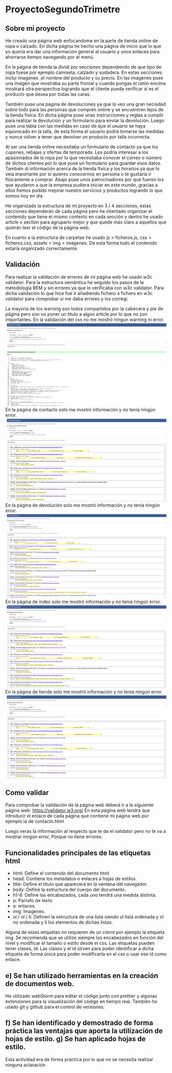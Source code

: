 # ProyectoSegundoTrimetre

## Sobre mi proyecto

He creado una página web enfocandome en la parte de tienda online de ropa o calzado.
En dicha página he hecho una página de inicio que lo que yo quería era dar una información general al usuario
y unos enlaces para ahorrarse tiempo navegando por el menú.

En la página de tienda la dividí por secciones dependiendo de que tipo de ropa fuese por ejemplo
camiseta, calzado y sudadera. En estas secciones incluí imagenes ,el nombre del producto y su precio.
En las imágenes puse una imágen que mostraba su parte frontal y cuando pongas el ratón encima mostrará otra perspectiva logrando
que el cliente pueda verificar si es el producto que desea por todas las caras.

También puse una página de devoluciones ya que lo veo una gran necisdad sobre todo para las personas que compren online y se encuentren
lejos de la tienda física. En dicha página puse unas instrucciones y reglas a cumplir para realizar la devolución y un formulario
para envíar la devolución. Luego puse una tabla con las medidas en caso de que el usuario se haya equivocado en la talla, de esta forma
el usuario podrá tomarse las medidas y nunca volver a tener que devolver un producto por talla incorrecta.

Al ser una tienda online necesitaba un formulario de contacto ya que los cupones, rebajas y ofertas de temporada.
Les podría interesar a los apasionados de la ropa por lo que necesitaba conocer el correo o número de dichos clientes por lo que 
puse un formulario para guardar esos datos. También di información acerca de la tienda física y los horarios ya que lo veía importante
por si quieres conocernos en persona o te gustaría ir físicamente a comprar. Abajo puse unos patrocinadores por que fueron los que ayudaron
a que la empresa pudiera iniciar en este mundo, gracías a ellos hemos podido mejorar nuestro servicios
y productos logrando lo que somos hoy en día. 


He organizado la estructura de mi proyecto en 3 / 4 secciones, estas secciones dependerán de cada página
pero he intentado organizar el contenido que tiene el mismo contexto en cada sección y dentro he usado article o sectión para agruparlo mejor
y que quede más claro a aquellos que quierán leer el código de la página web.

En cuanto a la estructura de carpetas he usado js > ficheros.js, css > ficheros.css, assets > img > imágenes. 
De esta forma todo el contenido estaría organizado correctamente.
## Validación
Para realizar la validación de errores de mi página web he usado w3c validator.
Para la estructura semántica he seguido los pasos de la métodología BEM y sin errores ya que lo verificaba con w3c validator.
Para dicha validación lo que hice fue ir añadiendo fichero a fichero en w3c validator para comprobar si me daba errores 
y los corregí. 

La mayoría de los warning son todos compartidos por la cabecera y pie de página pero son no poner un titulo a algún article por lo que no son importantes.
En la validación del css no me mostró ningun warning ni error.
![](assets/img/ValidacionCSS.png)
En la página de contacto solo me mostró información y no tenía ningún error.
![](assets/img/validacionContacto.png)
En la página de devolución solo me mostró información y no tenía ningún error.
![](assets/img/ValidacionDevolucion.png)
En la página de index solo me mostró información y no tenía ningún error.
![](assets/img/ValidacionIndex.png)
En la página de tienda solo me mostró información y no tenía ningún error.
![](assets/img/ValidacionTienda.png)

## Como validar
Para comprobar la validación de lá página web deberá ir a la siguiente página web:
https://validator.w3.org/
En esta página web tendrá que introducir el enlace de cada página que contiene mi página web por ejemplo la de contacto.html

Luego verás la información al respecto que te da el validator pero no te va a mostrar ningún error, Porque no tiene errores.


## Funcionalidades principales de las etiquetas html
- html: Define el contenido del documento html
- head: Contiene los metadatos o enlaces a hojas de estilos.
- title: Define el titulo que aparecerá en la ventana del navegador.
- body: Define la estructura del cuerpo del documento.
- h1-6: Define los encabezados, cada uno tendrá una medida distinta.
- p: Parrafo de texto
- a: enlaces.
- img: Imagenes.
- ul / ol / li: Definen la estructura de una lista siendo ul lista ordenada y ol no ordenada y li los elementos de dichas listas.

Alguna de estas etiquetas no requieren de un cierre por ejemplo la etiqueta img.
Se recomienda que se utilize siempre los encabezados en función del nivel y modificar el tamaño o estilo desde el css.
Las etiquetas pueden tener clases, id: Las clases y el id sirven para poder identificar a dicha etiqueta
de forma única para poder modificarla en el css o usar ese id como enlace.

## e) Se han utilizado herramientas en la creación de documentos web.
He utilizado webStorm para editar el código junto con prettier y algúnas extensiones
para la visualización del código en tiempo real. También he usado git y github para el control de versiones.

## f) Se han identificado y demostrado de forma práctica las ventajas que aporta la utilización de hojas de estilo. g) Se han aplicado hojas de estilo.


Esta actividad era de forma práctica por lo que no se necesita realizar ninguna aclaración





